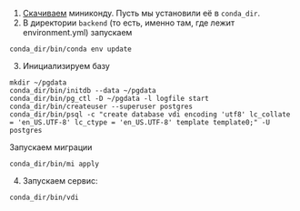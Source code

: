 
1. [Скачиваем](https://docs.conda.io/en/latest/miniconda.html) миниконду. Пусть мы установили её в `conda_dir`.
2. В директории `backend` (то есть, именно там, где лежит environment.yml) запускаем

```
conda_dir/bin/conda env update
```

3. Инициализируем базу

```
mkdir ~/pgdata
conda_dir/bin/initdb --data ~/pgdata
conda_dir/bin/pg_ctl -D ~/pgdata -l logfile start
conda_dir/bin/createuser --superuser postgres
conda_dir/bin/psql -c "create database vdi encoding 'utf8' lc_collate = 'en_US.UTF-8' lc_ctype = 'en_US.UTF-8' template template0;" -U postgres
```

Запускаем миграции

```
conda_dir/bin/mi apply
```

4. Запускаем сервис:

```
conda_dir/bin/vdi
```
